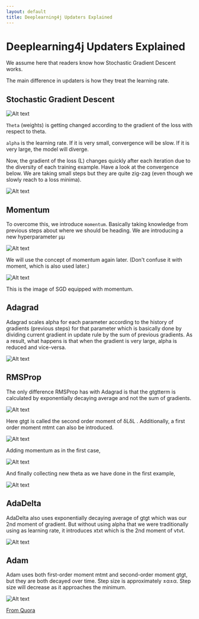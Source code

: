 ```yaml
---
layout: default
title: Deeplearning4j Updaters Explained
---
```


# Deeplearning4j Updaters Explained

We assume here that readers know how Stochastic Gradient Descent works.

The main difference in updaters is how they treat the learning rate.

## Stochastic Gradient Descent

![Alt text](../img/udpater_math1.png)

`Theta` (weights) is getting changed according to the gradient of the loss with respect to theta.

`alpha` is the learning rate. If it is very small, convergence will be slow. If it is very large, the model will diverge.

Now, the gradient of the loss (L) changes quickly after each iteration due to the diversity of each training example. Have a look at the convergence below. We are taking small steps but they are quite zig-zag (even though we slowly reach to a loss minima).

![Alt text](../img/udpater_1.png)

## Momentum

To overcome this, we introduce `momentum`. Basically taking knowledge from previous steps about where we should be heading. We are introducing a new hyperparameter μμ

![Alt text](../img/udpater_math2.png)

We will use the concept of momentum again later.  (Don't confuse it with moment, which is also used later.)

![Alt text](../img/udpater_2.png)

This is the image of SGD equipped with momentum.

## Adagrad

Adagrad scales alpha for each parameter according to the history of gradients (previous steps) for that parameter which is basically done by dividing current gradient in update rule by the sum of previous gradients. As a result, what happens is that when the gradient is very large, alpha is reduced and vice-versa.

![Alt text](../img/udpater_math3.png)

## RMSProp

The only difference RMSProp has with Adagrad is that the gtgtterm is calculated by exponentially decaying average and not the sum of gradients.

![Alt text](../img/udpater_math4.png)

Here gtgt is called the second order moment of δLδL . Additionally, a first order moment mtmt can also be introduced.

![Alt text](../img/udpater_math5.png)

Adding momentum as in the first case,

![Alt text](../img/udpater_math6.png)

And finally collecting new theta as we have done in the first example,

![Alt text](../img/udpater_math7.png)

## AdaDelta

AdaDelta also uses exponentially decaying average of gtgt which was our 2nd moment of gradient. But without using alpha that we were traditionally using as learning rate, it introduces xtxt which is the 2nd moment of vtvt.

![Alt text](../img/udpater_math8.png)

## Adam

Adam uses both first-order moment mtmt and second-order moment gtgt, but they are both decayed over time. Step size is approximately ±α±α. Step size will decrease as it approaches the minimum.

![Alt text](../img/udpater_math9.png)

[From Quora](https://www.quora.com/What-are-differences-between-update-rules-like-AdaDelta-RMSProp-AdaGrad-and-AdaM/answer/Rajarshee-Mitra?srid=Xs23&share=bc33d009)
